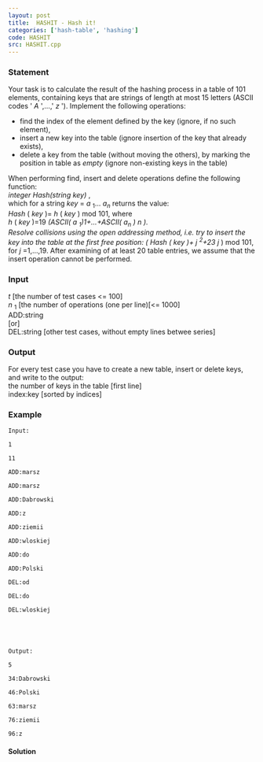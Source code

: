 ```yaml
---
layout: post
title:  HASHIT - Hash it!
categories: ['hash-table', 'hashing']
code: HASHIT
src: HASHIT.cpp
---
```


### **Statement**

Your task is to calculate the result of the hashing process in a table of 101
elements, containing keys that are strings of length at most 15 letters (ASCII
codes ' _A_ ',...,' _z_ '). Implement the following operations:

  * find the index of the element defined by the key (ignore, if no such element), 
  * insert a new key into the table (ignore insertion of the key that already exists), 
  * delete a key from the table (without moving the others), by marking the position in table as _empty_ (ignore non-existing keys in the table) 

When performing find, insert and delete operations define the following
function:  
_integer Hash(string key)_ ,  
which for a string _key_ = _a_ <sub>1</sub>... _a<sub>n</sub>_ returns
the value:  
_Hash_ ( _key_ )= _h_ ( _key_ ) mod 101, where  
_h_ ( _key_ )=19 *(ASCII( _a_ <sub>1</sub>)*1+...+ASCII(
_a<sub>n</sub>_ )* _n_ ).  
Resolve collisions using the open addressing method, i.e. try to insert the
key into the table at the first free position: ( _Hash_ ( _key_ )+ _j_
<sup>2</sup>+23* _j_ ) mod 101, for _j_ =1,...,19. After examining of at
least 20 table entries, we assume that the insert operation cannot be
performed.

### Input

  
_t_ [the number of test cases  <= 100]  
_n_ <sub>1</sub> [the number of operations (one per line)[<= 1000]  
ADD:string  
[or]  
DEL:string [other test cases, without empty lines betwee series]

### Output

For every test case you have to create a new table, insert or delete keys, and
write to the output:  
the number of keys in the table [first line]  
index:key [sorted by indices]

### Example

    
    
    Input:
    1
    11
    ADD:marsz
    ADD:marsz
    ADD:Dabrowski
    ADD:z
    ADD:ziemii
    ADD:wloskiej
    ADD:do
    ADD:Polski
    DEL:od
    DEL:do
    DEL:wloskiej
    
    
    Output:
    5
    34:Dabrowski
    46:Polski
    63:marsz
    76:ziemii
    96:z
    
    



#### **Solution**



